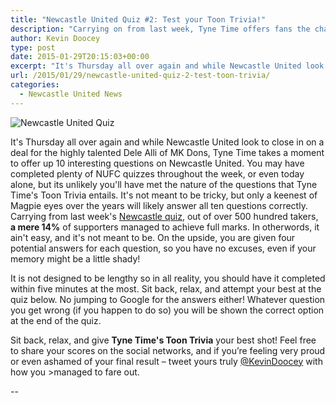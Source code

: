 ```yaml
---
title: "Newcastle United Quiz #2: Test your Toon Trivia!"
description: "Carrying on from last week, Tyne Time offers fans the chance to prove their merit with a straight-forward 10 question Newcastle United quiz on their club."
author: Kevin Doocey
type: post
date: 2015-01-29T20:15:03+00:00
excerpt: "It's Thursday all over again and while Newcastle United look to close in on a deal for the highly talented Dele Alli of MK Dons, Tyne Time takes.."
url: /2015/01/29/newcastle-united-quiz-2-test-toon-trivia/
categories:
  - Newcastle United News
---
```


![Newcastle United Quiz](https://www.tynetime.com/wp-content/uploads/2015/01/Newcaslte-United-Quiz.jpg)

It's Thursday all over again and while Newcastle United look to close in on a deal for the highly talented Dele Alli of MK Dons, Tyne Time takes a moment to offer up 10 interesting questions on Newcastle United. You may have completed plenty of NUFC quizzes throughout the week, or even today alone, but its unlikely you'll have met the nature of the questions that Tyne Time's Toon Trivia entails. It's not meant to be tricky, but only a keenest of Magpie eyes over the years will likely answer all ten questions correctly. Carrying from last week's [Newcastle quiz](https://www.tynetime.com/2015/01/22/newcastle-united-quiz-test-toon-trivia/ "newcastle quiz"), out of over 500 hundred takers, **a mere 14%** of supporters managed to achieve full marks. In otherwords, it ain't easy, and it's not meant to be. On the upside, you are given four potential answers for each question, so you have no excuses, even if your memory might be a little shady!

It is not designed to be lengthy so in all reality, you should have it completed within five minutes at the most. Sit back, relax, and attempt your best at the quiz below. No jumping to Google for the answers either! Whatever question you get wrong (if you happen to do so) you will be shown the correct option at the end of the quiz.

Sit back, relax, and give **Tyne Time's Toon Trivia** your best shot! Feel free to share your scores on the social networks, and if you’re feeling very proud or even ashamed of your final result – tweet yours truly [@KevinDoocey](https://twitter.com/kevindoocey "doocey") with how you >managed to fare out.

--
